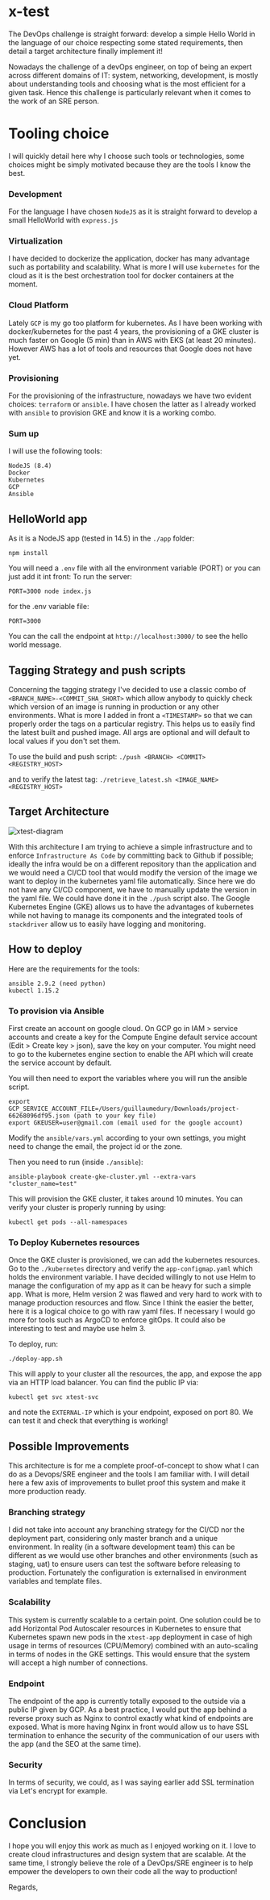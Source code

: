 # x-test

The DevOps challenge is straight forward: develop a simple Hello World in the language of our choice respecting some stated requirements, then detail a target architecture finally implement it!

Nowadays the challenge of a devOps engineer, on top of being an expert across different domains of IT: system, networking, development, is mostly about understanding tools and choosing what is the most efficient for a given task. Hence this challenge is particularly relevant when it comes to the work of an SRE person.  

# Tooling choice

I will quickly detail here why I choose such tools or technologies, some choices might be simply motivated because they are the tools I know the best.

### Development
 
For the language I have chosen `NodeJS` as it is straight forward to develop a small HelloWorld with `express.js`

### Virtualization

I have decided to dockerize the application, docker has many advantage such as portability and scalability. What is more I will use `kubernetes` for the cloud as it is the best orchestration tool for docker containers at the moment. 

### Cloud Platform
 
Lately `GCP` is my go too platform for kubernetes. As I have been working with docker/kubernetes for the past 4 years, the provisioning of a GKE cluster is much faster on Google (5 min) than in AWS with EKS (at least 20 minutes). However AWS has a lot of tools and resources that Google does not have yet.

### Provisioning

For the provisioning of the infrastructure, nowadays we have two evident choices: `terraform` or `ansible`. I have chosen the latter as I already worked with `ansible` to provision GKE and know it is a working combo.

### Sum up

I will use the following tools:

```
NodeJS (8.4)
Docker
Kubernetes
GCP
Ansible
```

## HelloWorld app

As it is a NodeJS app (tested in 14.5) in the `./app` folder:

`npm install` 

You will need a `.env` file with all the environment variable (PORT) or you can just add it int front:
To run the server:

`PORT=3000 node index.js`

for the .env variable file:
```
PORT=3000
```

You can the call the endpoint at `http://localhost:3000/` to see the hello world message.

## Tagging Strategy and push scripts

Concerning the tagging strategy I've decided to use a classic combo of `<BRANCH_NAME>-<COMMIT_SHA_SHORT>` which allow anybody to quickly check which version of an image is running in production or any other environments. What is more I added in front a `<TIMESTAMP>` so that we can properly order the tags on a particular registry. This helps us to easily find the latest built and pushed image.
All args are optional and will default to local values if you don't set them.

To use the build and push script:
```./push <BRANCH> <COMMIT> <REGISTRY_HOST>```

and to verify the latest tag:
```./retrieve_latest.sh <IMAGE_NAME> <REGISTRY_HOST>```

## Target Architecture

![xtest-diagram](xtest-diagram.png)


With this architecture I am trying to achieve a simple infrastructure and to enforce `Infrastructure As Code` by committing back to Github if possible; ideally the infra would be on a different repository than the application and we would need a CI/CD tool that would modify the version of the image we want to deploy in the kubernetes yaml file automatically. Since here we do not have any CI/CD component, we have to manually update the version in the yaml file. We could have done it in the `./push` script also.
The Google Kubernetes Engine (GKE) allows us to have the advantages of kubernetes while not having to manage its components and the integrated tools of `stackdriver` allow us to easily have logging and monitoring.

## How to deploy 

Here are the requirements for the tools:

```
ansible 2.9.2 (need python)
kubectl 1.15.2
```

### To provision via Ansible

First create an account on google cloud.
On GCP go in IAM > service accounts and create a key for the Compute Engine default service account (Edit > Create key > json), save the key on your computer. You might need to go to the kubernetes engine section to enable the API which will create the service account by default.

You will then need to export the variables where you will run the ansible script.

```
export GCP_SERVICE_ACCOUNT_FILE=/Users/guillaumedury/Downloads/project-66268096df95.json (path to your key file)
export GKEUSER=user@gmail.com (email used for the google account)
```
Modify the `ansible/vars.yml` according to your own settings, you might need to change the email, the project id or the zone.

Then you need to run (inside `./ansible`):

```
ansible-playbook create-gke-cluster.yml --extra-vars "cluster_name=test"
```
This will provision the GKE cluster, it takes around 10 minutes.
You can verify your cluster is properly running by using:

`kubectl get pods --all-namespaces`

### To Deploy Kubernetes resources

Once the GKE cluster is provisioned, we can add the kubernetes resources. Go to the `./kubernetes` directory and verify the `app-configmap.yaml` which holds the environment variable. I have decided willingly to not use Helm to manage the configuration of my app as it can be heavy for such a simple app. What is more, Helm version 2 was flawed and very hard to work with to manage production resources and flow. Since I think the easier the better, here it is a logical choice to go with raw yaml files. If necessary I would go more for tools such as ArgoCD to enforce gitOps. It could also be interesting to test and maybe use helm 3.

To deploy, run:

`./deploy-app.sh`

This will apply to your cluster all the resources, the app, and expose the app via an HTTP load balancer. You can find the public IP via:

`kubectl get svc xtest-svc`

and note the `EXTERNAL-IP` which is your endpoint, exposed on port 80. We can test it and check that everything is working!


## Possible Improvements

This architecture is for me a complete proof-of-concept to show what I can do as a Devops/SRE engineer and the tools I am familiar with. I will detail here a few  axis of improvements to bullet proof this system and make it more production ready.

### Branching strategy

I did not take into account any branching strategy for the CI/CD nor the deployment part, considering only master branch and a unique environment. In reality (in a software development team) this can be different as we would use other branches and other environments (such as staging, uat) to ensure users can test the software before releasing to production. Fortunately the configuration is externalised in environment variables and template files.

### Scalability

This system is currently scalable to a certain point. One solution could be to add Horizontal Pod Autoscaler resources in Kubernetes to ensure that Kubernetes spawn new pods in the `xtest-app` deployment in case of high usage in terms of resources (CPU/Memory) combined with an auto-scaling in terms of nodes in the GKE settings. This would ensure that the system will accept a high number of connections. 

### Endpoint

The endpoint of the app is currently totally exposed to the outside via a public IP given by GCP. As a best practice, I would put the app behind a reverse proxy such as Nginx to control exactly what kind of endpoints are exposed. What is more having Nginx in front would allow us to have SSL termination to enhance the security of the communication of our users with the app (and the SEO at the same time).

### Security 

In terms of security, we could, as I was saying earlier add SSL termination via Let's encrypt for example. 

# Conclusion

I hope you will enjoy this work as much as I enjoyed working on it. I love to create cloud infrastructures and design system that are scalable. At the same time, I strongly believe the role of a DevOps/SRE engineer is to help empower the developers to own their code all the way to production!

Regards,
